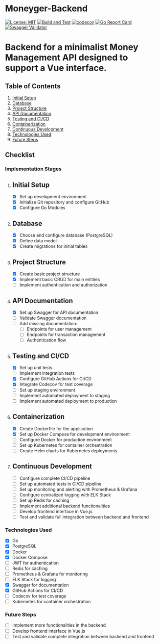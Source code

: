 # Moneyger-Backend

[![License: MIT](https://img.shields.io/badge/License-MIT-yellow.svg)](https://github.com/zVitorSantos/Moneyger-Backend/blob/main/LICENSE)
[![Build and Test](https://github.com/zVitorSantos/Moneyger-Backend/actions/workflows/ci.yml/badge.svg)](https://github.com/zVitorSantos/Moneyger-Backend/actions)
[![codecov](https://codecov.io/gh/zVitorSantos/Moneyger-Backend/branch/main/graph/badge.svg?token=220E44857K)](https://codecov.io/gh/zVitorSantos/Moneyger-Backend)
[![Go Report Card](https://goreportcard.com/badge/github.com/zVitorSantos/Moneyger-Backend)](https://goreportcard.com/report/github.com/zVitorSantos/Moneyger-Backend)
[![Swagger Validator](https://img.shields.io/swagger/valid/3.0?specUrl=https://raw.githubusercontent.com/zVitorSantos/Moneyger-Backend/main/docs/swagger.yaml)](https://validator.swagger.io/validator/debug?url=https://raw.githubusercontent.com/zVitorSantos/Moneyger-Backend/main/docs/swagger.yaml)


# Backend for a minimalist Money Management API designed to support a Vue interface.

## Table of Contents

1. [Initial Setup](#initial-setup)
2. [Database](#database)
3. [Project Structure](#project-structure)
4. [API Documentation](#api-documentation)
5. [Testing and CI/CD](#testing-and-cicd)
6. [Containerization](#containerization)
7. [Continuous Development](#continuous-development)
8. [Technologies Used](#technologies-used)
9. [Future Steps](#future-steps)

## Checklist

### Implementation Stages

1. ## Initial Setup
   - [x] Set up development environment
   - [x] Initialize Git repository and configure GitHub
   - [x] Configure Go Modules

2. ## Database
   - [x] Choose and configure database (PostgreSQL)
   - [x] Define data model
   - [x] Create migrations for initial tables

3. ## Project Structure
   - [x] Create basic project structure
   - [x] Implement basic CRUD for main entities
   - [ ] Implement authentication and authorization

4. ## API Documentation
   - [x] Set up Swagger for API documentation
   - [ ] Validate Swagger documentation
   - [ ] Add missing documentation:
     - [ ] Endpoints for user management
     - [ ] Endpoints for transaction management
     - [ ] Authentication flow

5. ## Testing and CI/CD
   - [x] Set up unit tests
   - [ ] Implement integration tests
   - [x] Configure GitHub Actions for CI/CD
   - [x] Integrate Codecov for test coverage
   - [ ] Set up staging environment
   - [ ] Implement automated deployment to staging
   - [ ] Implement automated deployment to production

6. ## Containerization
   - [x] Create Dockerfile for the application
   - [x] Set up Docker Compose for development environment
   - [ ] Configure Docker for production environment
   - [ ] Set up Kubernetes for container orchestration
   - [ ] Create Helm charts for Kubernetes deployments

7. ## Continuous Development
   - [ ] Configure complete CI/CD pipeline
   - [ ] Set up automated tests in CI/CD pipeline
   - [ ] Set up monitoring and alerting with Prometheus & Grafana
   - [ ] Configure centralized logging with ELK Stack
   - [ ] Set up Redis for caching
   - [ ] Implement additional backend functionalities
   - [ ] Develop frontend interface in Vue.js
   - [ ] Test and validate full integration between backend and frontend

### Technologies Used

- [x] Go
- [x] PostgreSQL
- [x] Docker
- [x] Docker Compose
- [ ] JWT for authentication
- [ ] Redis for caching
- [ ] Prometheus & Grafana for monitoring
- [ ] ELK Stack for logging
- [x] Swagger for documentation
- [x] GitHub Actions for CI/CD
- [ ] Codecov for test coverage
- [ ] Kubernetes for container orchestration

### Future Steps

- [ ] Implement more functionalities in the backend
- [ ] Develop frontend interface in Vue.js
- [ ] Test and validate complete integration between backend and frontend
